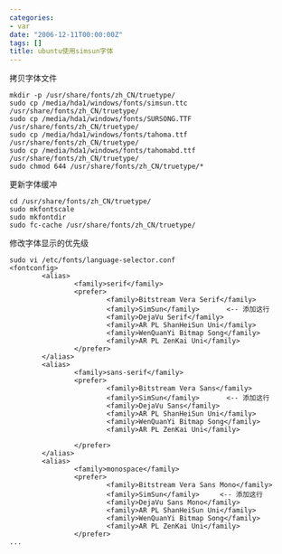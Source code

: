 ```yaml
---
categories:
- var
date: "2006-12-11T00:00:00Z"
tags: []
title: ubuntu使用simsun字体
---
```


拷贝字体文件

    mkdir -p /usr/share/fonts/zh_CN/truetype/
    sudo cp /media/hda1/windows/fonts/simsun.ttc /usr/share/fonts/zh_CN/truetype/
    sudo cp /media/hda1/windows/fonts/SURSONG.TTF /usr/share/fonts/zh_CN/truetype/
    sudo cp /media/hda1/windows/fonts/tahoma.ttf /usr/share/fonts/zh_CN/truetype/
    sudo cp /media/hda1/windows/fonts/tahomabd.ttf /usr/share/fonts/zh_CN/truetype/
    sudo chmod 644 /usr/share/fonts/zh_CN/truetype/*

更新字体缓冲

    cd /usr/share/fonts/zh_CN/truetype/
    sudo mkfontscale
    sudo mkfontdir
    sudo fc-cache /usr/share/fonts/zh_CN/truetype/

修改字体显示的优先级

    sudo vi /etc/fonts/language-selector.conf
    <fontconfig>
            <alias>
                    <family>serif</family>
                    <prefer>
                            <family>Bitstream Vera Serif</family>
                            <family>SimSun</family>　　　　<-- 添加这行
                            <family>DejaVu Serif</family>
                            <family>AR PL ShanHeiSun Uni</family>
                            <family>WenQuanYi Bitmap Song</family>
                            <family>AR PL ZenKai Uni</family>
                    </prefer>
            </alias>
            <alias>
                    <family>sans-serif</family>
                    <prefer>
                            <family>Bitstream Vera Sans</family>
                            <family>SimSun</family>　　　　<-- 添加这行
                            <family>DejaVu Sans</family>
                            <family>AR PL ShanHeiSun Uni</family>
                            <family>WenQuanYi Bitmap Song</family>
                            <family>AR PL ZenKai Uni</family>

                    </prefer>
            </alias>
            <alias>
                    <family>monospace</family>
                    <prefer>
                            <family>Bitstream Vera Sans Mono</family>
                            <family>SimSun</family>　　　<-- 添加这行
                            <family>DejaVu Sans Mono</family>
                            <family>AR PL ShanHeiSun Uni</family>
                            <family>WenQuanYi Bitmap Song</family>
                            <family>AR PL ZenKai Uni</family>
                    </prefer>
    ...

